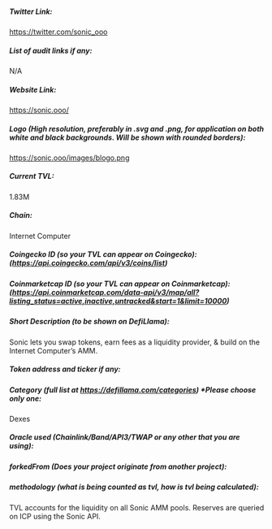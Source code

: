 ##### Twitter Link:

https://twitter.com/sonic_ooo

##### List of audit links if any:

N/A

##### Website Link:

https://sonic.ooo/

##### Logo (High resolution, preferably in .svg and .png, for application on both white and black backgrounds. Will be shown with rounded borders):

https://sonic.ooo/images/blogo.png

##### Current TVL:

1.83M

##### Chain:

Internet Computer

##### Coingecko ID (so your TVL can appear on Coingecko): (https://api.coingecko.com/api/v3/coins/list)


##### Coinmarketcap ID (so your TVL can appear on Coinmarketcap): (https://api.coinmarketcap.com/data-api/v3/map/all?listing_status=active,inactive,untracked&start=1&limit=10000)


##### Short Description (to be shown on DefiLlama):

Sonic lets you swap tokens, earn fees as a liquidity provider, & build on the Internet Computer’s AMM.

##### Token address and ticker if any:

##### Category (full list at https://defillama.com/categories) *Please choose only one:

Dexes

##### Oracle used (Chainlink/Band/API3/TWAP or any other that you are using):


##### forkedFrom (Does your project originate from another project):


##### methodology (what is being counted as tvl, how is tvl being calculated):

TVL accounts for the liquidity on all Sonic AMM pools. Reserves are queried on ICP using the Sonic API.